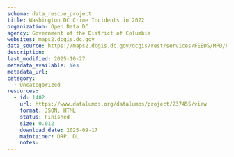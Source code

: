```yaml
---
schema: data_rescue_project 
title: Washington DC Crime Incidents in 2022
organization: Open Data DC
agency: Government of the District of Columbia
websites: maps2.dcgis.dc.gov
data_source: https://maps2.dcgis.dc.gov/dcgis/rest/services/FEEDS/MPD/FeatureServer/4
description: 
last_modified: 2025-10-27
metadata_available: Yes
metadata_url: 
category:
  - Uncategorized 
resources:
  - id: 1402
    url: https://www.datalumos.org/datalumos/project/237455/view
    format: JSON, HTML
    status: Finished
    size: 0.012
    download_date: 2025-09-17
    maintainer: DRP, DL
    notes: 
---
```

